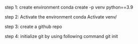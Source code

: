 step 1: create environment
conda create -p venv python==3.9

step 2: Activate the environment
conda Activate venv/

step 3: create a github repo

step 4: initialize git by using following command
git init




